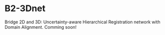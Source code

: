 # B2-3Dnet
Bridge 2D and 3D: Uncertainty-aware Hierarchical Registration network with Domain Alignment.
Comming soon!
